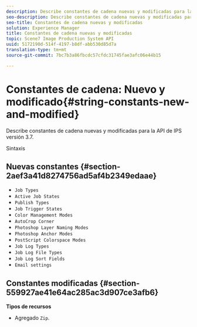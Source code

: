 ```yaml
---
description: Describe constantes de cadena nuevas y modificadas para la API de IPS versión 3.7.
seo-description: Describe constantes de cadena nuevas y modificadas para la API de IPS versión 3.7.
seo-title: Constantes de cadena nuevas y modificadas
solution: Experience Manager
title: Constantes de cadena nuevas y modificadas
topic: Scene7 Image Production System API
uuid: 5172190d-514f-4197-b8df-abb530d85d7a
translation-type: tm+mt
source-git-commit: 7bc7b3a86fbcdc57cfdc31745fae3afc06e44b15

---
```



# Constantes de cadena: Nuevo y modificado{#string-constants-new-and-modified}

Describe constantes de cadena nuevas y modificadas para la API de IPS versión 3.7.

Sintaxis

## Nuevas constantes {#section-2aef3a41d8274756ad5af4b2349edaae}

* `Job Types`
* `Active Job States`
* `Publish Types`
* `Job Trigger States`
* `Color Management Modes`
* `AutoCrop Corner`
* `Photoshop Layer Naming Modes`
* `Photoshop Anchor Modes`
* `PostScript Colorspace Modes`
* `Job Log Types`
* `Job Log File Types`
* `Job Log Sort Fields`
* `Email settings`

## Constantes modificadas {#section-559927ae41e64ac285ac3d907ce3afb6}

**Tipos de recursos**

* Agregado `Zip`.

